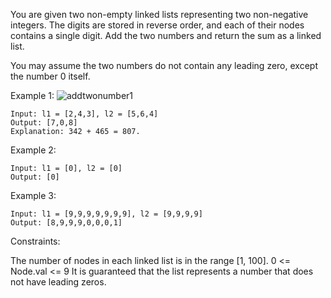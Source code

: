 You are given two non-empty linked lists representing two non-negative integers. The digits are stored in reverse order, and each of their nodes contains a single digit. Add the two numbers and return the sum as a linked list.


You may assume the two numbers do not contain any leading zero, except the number 0 itself.

 

Example 1:
![addtwonumber1](https://github.com/user-attachments/assets/973e15b6-8de4-4f84-adb0-c8ac8a49ce50)


    Input: l1 = [2,4,3], l2 = [5,6,4]
    Output: [7,0,8]
    Explanation: 342 + 465 = 807.
Example 2:

    Input: l1 = [0], l2 = [0]
    Output: [0]
Example 3:

    Input: l1 = [9,9,9,9,9,9,9], l2 = [9,9,9,9]
    Output: [8,9,9,9,0,0,0,1]
 

Constraints:


The number of nodes in each linked list is in the range [1, 100].
0 <= Node.val <= 9
It is guaranteed that the list represents a number that does not have leading zeros.
